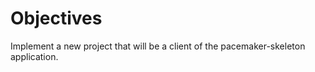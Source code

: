 # Objectives

Implement a new project that will be a client of the pacemaker-skeleton application.

